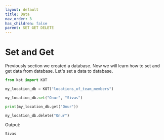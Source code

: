 ```yaml
---
layout: default
title: Data
nav_order: 3
has_children: false
parent: SET GET DELETE
---
```


# Set and Get
Previously section we created a database. Now we will learn how to set and get data from database. Let's set a data to database.

```python
from kot import KOT

my_location_db = KOT("locations_of_team_members")

my_location_db.set("Onur", "Sivas")

print(my_location_db.get("Onur"))

my_location_db.delete("Onur")
```

Output:

```console
Sivas
```